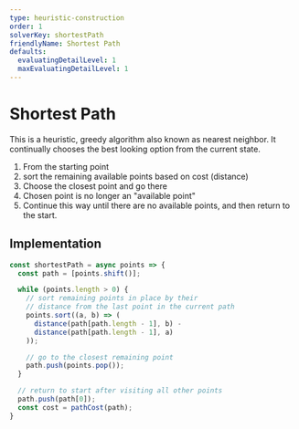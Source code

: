 ```yaml
---
type: heuristic-construction
order: 1
solverKey: shortestPath
friendlyName: Shortest Path
defaults:
  evaluatingDetailLevel: 1
  maxEvaluatingDetailLevel: 1
---
```



# Shortest Path

This is a heuristic, greedy algorithm also known as nearest neighbor. It continually chooses the best looking option from the current state.

  1. From the starting point
  2. sort the remaining available points based on cost (distance)
  3. Choose the closest point and go there
  4. Chosen point is no longer an "available point"
  5. Continue this way until there are no available points, and then return to the start.


## Implementation

```javascript
const shortestPath = async points => {
  const path = [points.shift()];

  while (points.length > 0) {
    // sort remaining points in place by their 
    // distance from the last point in the current path
    points.sort((a, b) => (
      distance(path[path.length - 1], b) -
      distance(path[path.length - 1], a)
    ));

    // go to the closest remaining point
    path.push(points.pop());
  }

  // return to start after visiting all other points
  path.push(path[0]);
  const cost = pathCost(path);
}
```

